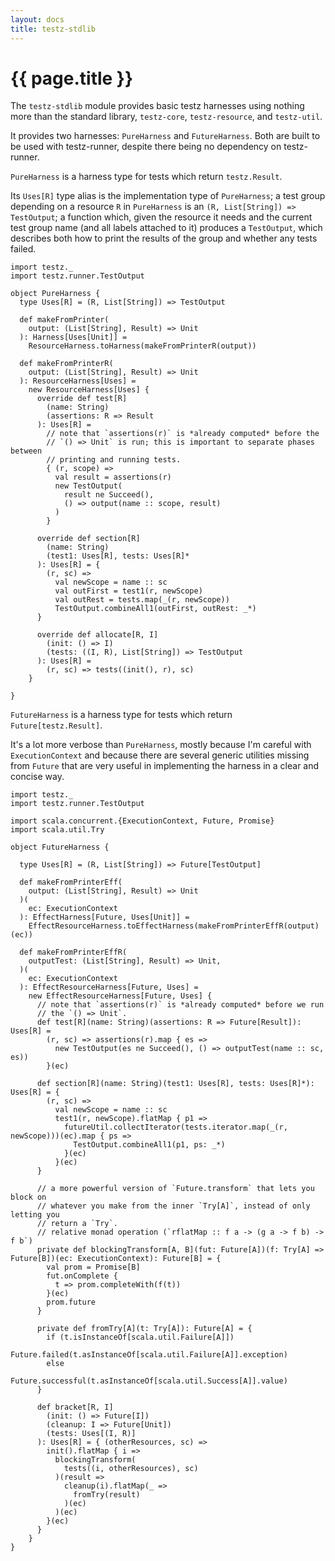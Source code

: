 ```yaml
---
layout: docs
title: testz-stdlib
---
```


# {{ page.title }}

The `testz-stdlib` module provides basic testz harnesses using nothing more
than the standard library, `testz-core`, `testz-resource`, and `testz-util`.

It provides two harnesses: `PureHarness` and `FutureHarness`. Both are built to be
used with testz-runner, despite there being no dependency on testz-runner.

`PureHarness` is a harness type for tests which return `testz.Result`.

Its `Uses[R]` type alias is the implementation type of `PureHarness`;
a test group depending on a resource `R` in `PureHarness` is an
`(R, List[String]) => TestOutput`; a function which, given the resource
it needs and the current test group name (and all labels attached to it)
produces a `TestOutput`, which describes both how to print the results
of the group and whether any tests failed.

```tut:silent
import testz._
import testz.runner.TestOutput

object PureHarness {
  type Uses[R] = (R, List[String]) => TestOutput

  def makeFromPrinter(
    output: (List[String], Result) => Unit
  ): Harness[Uses[Unit]] =
    ResourceHarness.toHarness(makeFromPrinterR(output))

  def makeFromPrinterR(
    output: (List[String], Result) => Unit
  ): ResourceHarness[Uses] =
    new ResourceHarness[Uses] {
      override def test[R]
        (name: String)
        (assertions: R => Result
      ): Uses[R] =
        // note that `assertions(r)` is *already computed* before the
        // `() => Unit` is run; this is important to separate phases between
        // printing and running tests.
        { (r, scope) =>
          val result = assertions(r)
          new TestOutput(
            result ne Succeed(),
            () => output(name :: scope, result)
          )
        }

      override def section[R]
        (name: String)
        (test1: Uses[R], tests: Uses[R]*
      ): Uses[R] = {
        (r, sc) =>
          val newScope = name :: sc
          val outFirst = test1(r, newScope)
          val outRest = tests.map(_(r, newScope))
          TestOutput.combineAll1(outFirst, outRest: _*)
      }

      override def allocate[R, I]
        (init: () => I)
        (tests: ((I, R), List[String]) => TestOutput
      ): Uses[R] =
        (r, sc) => tests((init(), r), sc)
    }

}
```

`FutureHarness` is a harness type for tests which return `Future[testz.Result]`.

It's a lot more verbose than `PureHarness`, mostly because I'm careful with
`ExecutionContext` and because there are several generic utilities missing from
`Future` that are very useful in implementing the harness in a clear and concise
way.

```tut:silent
import testz._
import testz.runner.TestOutput

import scala.concurrent.{ExecutionContext, Future, Promise}
import scala.util.Try

object FutureHarness {

  type Uses[R] = (R, List[String]) => Future[TestOutput]

  def makeFromPrinterEff(
    output: (List[String], Result) => Unit
  )(
    ec: ExecutionContext
  ): EffectHarness[Future, Uses[Unit]] =
    EffectResourceHarness.toEffectHarness(makeFromPrinterEffR(output)(ec))

  def makeFromPrinterEffR(
    outputTest: (List[String], Result) => Unit,
  )(
    ec: ExecutionContext
  ): EffectResourceHarness[Future, Uses] =
    new EffectResourceHarness[Future, Uses] {
      // note that `assertions(r)` is *already computed* before we run
      // the `() => Unit`.
      def test[R](name: String)(assertions: R => Future[Result]): Uses[R] =
        (r, sc) => assertions(r).map { es =>
          new TestOutput(es ne Succeed(), () => outputTest(name :: sc, es))
        }(ec)

      def section[R](name: String)(test1: Uses[R], tests: Uses[R]*): Uses[R] = {
        (r, sc) =>
          val newScope = name :: sc
          test1(r, newScope).flatMap { p1 =>
            futureUtil.collectIterator(tests.iterator.map(_(r, newScope)))(ec).map { ps =>
              TestOutput.combineAll1(p1, ps: _*)
            }(ec)
          }(ec)
      }

      // a more powerful version of `Future.transform` that lets you block on
      // whatever you make from the inner `Try[A]`, instead of only letting you
      // return a `Try`.
      // relative monad operation (`rflatMap :: f a -> (g a -> f b) -> f b`)
      private def blockingTransform[A, B](fut: Future[A])(f: Try[A] => Future[B])(ec: ExecutionContext): Future[B] = {
        val prom = Promise[B]
        fut.onComplete {
          t => prom.completeWith(f(t))
        }(ec)
        prom.future
      }

      private def fromTry[A](t: Try[A]): Future[A] = {
        if (t.isInstanceOf[scala.util.Failure[A]])
          Future.failed(t.asInstanceOf[scala.util.Failure[A]].exception)
        else
          Future.successful(t.asInstanceOf[scala.util.Success[A]].value)
      }

      def bracket[R, I]
        (init: () => Future[I])
        (cleanup: I => Future[Unit])
        (tests: Uses[(I, R)]
      ): Uses[R] = { (otherResources, sc) =>
        init().flatMap { i =>
          blockingTransform(
            tests((i, otherResources), sc)
          )(result =>
            cleanup(i).flatMap(_ =>
              fromTry(result)
            )(ec)
          )(ec)
        }(ec)
      }
    }
}
```
